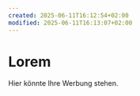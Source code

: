```yaml
---
created: 2025-06-11T16:12:54+02:00
modified: 2025-06-11T16:13:07+02:00
---
```


# Lorem

Hier könnte Ihre Werbung stehen.
